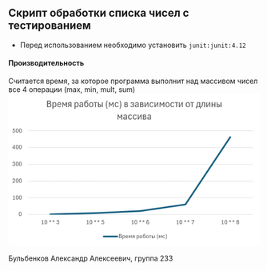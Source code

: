 ## Скрипт обработки списка чисел с тестированием
- Перед использованием необходимо установить `junit:junit:4.12`

#### Производительность
Считается время, за которое программа выполнит над массивом чисел все 4 операции (max, min, mult, sum)
![Моя картинка](https://github.com/alex-bul/tphse2/blob/master/speed_result.jpg?raw=true)


Бульбенков Александр Алексеевич, группа 233
